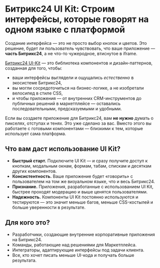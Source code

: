 # Битрикс24 UI Kit: Строим интерфейсы, которые говорят на одном языке с платформой

Создание интерфейса — это не просто выбор кнопок и цветов. Это решение, будет ли пользователь чувствовать, что ваше приложение — **часть Битрикс24**, а не что-то чужеродное, втиснутое в iframe.

 [Битрикс24 UI-Kit](https://bitrix24.github.io/b24ui/) — это библиотека компонентов и дизайн-паттернов, созданная для того, чтобы:

- ваши интерфейсы выглядели и ощущались *естественно* в экосистеме Битрикс24,
- вы могли сосредоточиться на бизнес-логике, а не изобретали велосипед в стиле CSS,
- и чтобы приложения — от внутренних CRM-инструментов до публичных решений в маркетплейсе — оставались последовательными, предсказуемыми и удобными.

Если вы создаете приложение для Битрикс24, вам **не нужно** думать о пикселях, отступах и тенях. Это уже сделано за вас. Вместо этого вы работаете с готовыми компонентами — близкими к тем, которые использует сама платформа.

## Что вам даст использование UI Kit?

- **Быстрый старт.** Подключите UI Kit — и сразу получите доступ к кнопкам, модальным окнам, формам, табам, спискам и десяткам других компонентов.
- **Консистентность.** Ваше приложение будет «говорить» с пользователем на том же визуальном языке, что и весь Битрикс24.
- **Признание.** Приложения, разработанные с использованием UI Kit, быстрее проходят модерацию и выше ценятся пользователями.
- **Надежность.** Компоненты UI Kit постоянно используются и тестируются — это значит меньше багов, меньше CSS-костылей и больше уверенности в результате.

## Для кого это?

- Разработчики, создающие внутренние корпоративные приложения на Битрикс24.  
- Команды, работающие над решениями для Маркетплейса.  
- Интеграторы, адаптирующие интерфейсы под задачи клиента.  
- Все, кто хочет писать меньше UI-кода и получать больше результата.
